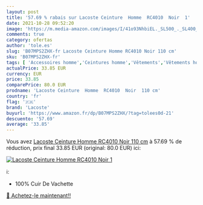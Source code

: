 ```yaml
---
layout: post
title: '57.69 % rabais sur Lacoste Ceinture  Homme  RC4010  Noir  1'
date: 2021-10-28 09:52:20
image: 'https://m.media-amazon.com/images/I/41o93NhbiEL._SL500_._SL400_.jpg'
comments: true
category: ofertas
author: 'tole.es'
slug: 'B07MPS2ZHX-fr Lacoste Ceinture Homme RC4010 Noir 110 cm'
sku: 'B07MPS2ZHX-fr'
tags: [ 'Accessoires homme','Ceintures homme','Vêtements','Vêtements homme','lacoste', ]
actualPrice: 33.85 EUR
currency: EUR
price: 33.85
comparePrice: 80.0 EUR
prodname: 'Lacoste Ceinture  Homme  RC4010  Noir  110 cm'
country: 'fr'
flag: '🇫🇷'
brand: 'Lacoste'
buyurl: 'https://www.amazon.fr/dp/B07MPS2ZHX/?tag=tolees0d-21'
descuento: '57.69'
average: '33.85'
---
```


Vous avez [Lacoste Ceinture  Homme  RC4010  Noir  110 cm](https://www.amazon.fr/dp/B07MPS2ZHX/?tag=tolees0d-21)  à  57.69 % de réduction, prix final  33.85 EUR (original: 80.0 EUR) ici:

[![Lacoste Ceinture  Homme  RC4010  Noir  1](https://m.media-amazon.com/images/I/41o93NhbiEL._SL500_._SL400_.jpg)](https://www.amazon.fr/dp/B07MPS2ZHX/?tag=tolees0d-21)

ℹ️:

- 100% Cuir De Vachette

[🛒 Achetez-le maintenant!!](https://www.amazon.fr/dp/B07MPS2ZHX/?tag=tolees0d-21)
